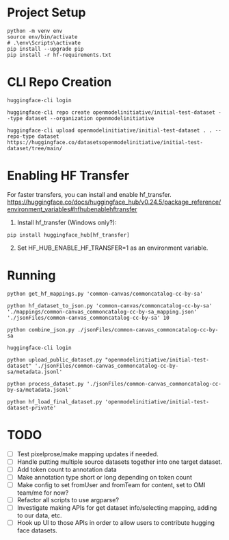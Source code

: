 # Project Setup
```shell
python -m venv env
source env/bin/activate
# .\env\Scripts\activate
pip install --upgrade pip
pip install -r hf-requirements.txt
```

# CLI Repo Creation
```shell
huggingface-cli login

huggingface-cli repo create openmodelinitiative/initial-test-dataset --type dataset --organization openmodelinitiative

huggingface-cli upload openmodelinitiative/initial-test-dataset . . --repo-type dataset https://huggingface.co/datasetsopenmodelinitiative/initial-test-dataset/tree/main/
```

# Enabling HF Transfer

For faster transfers, you can install and enable hf_transfer.
https://huggingface.co/docs/huggingface_hub/v0.24.5/package_reference/environment_variables#hfhubenablehftransfer

1. Install hf_transfer (Windows only?):
```shell
pip install huggingface_hub[hf_transfer]
```
2. Set HF_HUB_ENABLE_HF_TRANSFER=1 as an environment variable.

# Running

```shell
python get_hf_mappings.py 'common-canvas/commoncatalog-cc-by-sa'

python hf_dataset_to_json.py 'common-canvas/commoncatalog-cc-by-sa' './mappings/common-canvas_commoncatalog-cc-by-sa_mapping.json' './jsonFiles/common-canvas_commoncatalog-cc-by-sa' 10

python combine_json.py ./jsonFiles/common-canvas_commoncatalog-cc-by-sa

huggingface-cli login

python upload_public_dataset.py "openmodelinitiative/initial-test-dataset" './jsonFiles/common-canvas_commoncatalog-cc-by-sa/metadata.jsonl'

python process_dataset.py './jsonFiles/common-canvas_commoncatalog-cc-by-sa/metadata.jsonl'

python hf_load_final_dataset.py 'openmodelinitiative/initial-test-dataset-private'
```

# TODO
- [ ] Test pixelprose/make mapping updates if needed.
- [ ] Handle putting multiple source datasets together into one target dataset.
- [ ] Add token count to annotation data
- [ ] Make annotation type short or long depending on token count
- [ ] Make config to set fromUser and fromTeam for content, set to OMI team/me for now?
- [ ] Refactor all scripts to use argparse?
- [ ] Investigate making APIs for get dataset info/selecting mapping, adding to our data, etc.
- [ ] Hook up UI to those APIs in order to allow users to contribute hugging face datasets.
